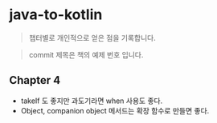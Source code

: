 # java-to-kotlin

> 챕터별로 개인적으로 얻은 점을 기록합니다.

> commit 제목은 책의 예제 번호 입니다.

## Chapter 4

- takeIf 도 좋지만 과도기라면 when 사용도 좋다.
- Object, companion object 메서드는 확장 함수로 만들면 좋다. 
